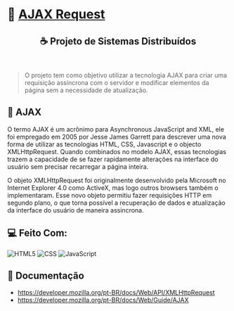 # 🚀 [AJAX Request](https://developer.mozilla.org/pt-BR/docs/Web/Guide/AJAX)

<h2 align="center">☕ Projeto de Sistemas Distribuídos</h2>

<br />

> O projeto tem como objetivo utilizar a tecnologia AJAX para criar uma requisição assíncrona com o servidor e modificar elementos da página sem a necessidade de atualização.

## 📖 AJAX

O termo AJAX é um acrônimo para Asynchronous JavaScript and XML, ele foi empregado em 2005 por Jesse James Garrett para descrever uma nova forma de utilizar as tecnologias HTML, CSS, Javascript e o objecto XMLHttpRequest. Quando combinados no modelo AJAX, essas tecnologias trazem a capacidade de se fazer rapidamente alterações na interface do usuário sem precisar recarregar a página inteira.

O objeto XMLHttpRequest foi originalmente desenvolvido pela Microsoft no Internet Explorer 4.0 como ActiveX, mas logo outros browsers também o implementaram. Esse novo objeto permitiu fazer requisições HTTP em segundo plano, o que torna possível a recuperação de dados e atualização da interface do usuário de maneira assincrona.

## 💻 Feito Com:

![HTML5](https://img.shields.io/badge/HTML5-E34F26?style=for-the-badge&logo=html5&logoColor=white)
![CSS](https://img.shields.io/badge/CSS3-1572B6?style=for-the-badge&logo=css3&logoColor=white)
![JavaScript](https://img.shields.io/badge/JavaScript-F7DF1E?style=for-the-badge&logo=javascript&logoColor=black)

## 🚀 Documentação

- https://developer.mozilla.org/pt-BR/docs/Web/API/XMLHttpRequest
- https://developer.mozilla.org/pt-BR/docs/Web/Guide/AJAX
